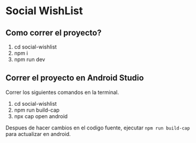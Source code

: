 # Social WishList

## Como correr el proyecto?

1. cd social-wishlist
2. npm i
3. npm run dev


## Correr el proyecto en Android Studio

Correr los siguientes comandos en la terminal.
1. cd social-wishlist
2. npm run build-cap
3. npx cap open android

Despues de hacer cambios en el codigo fuente, ejecutar `npm run build-cap` para actualizar en android.